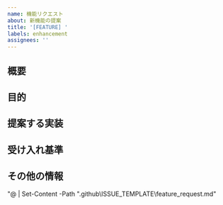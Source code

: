 ```yaml
---
name: 機能リクエスト
about: 新機能の提案
title: '[FEATURE] '
labels: enhancement
assignees: ''
---
```


## 概要
<!-- 機能の概要を簡潔に記述してください -->

## 目的
<!-- この機能が必要な理由、解決する問題を記述してください -->

## 提案する実装
<!-- 可能であれば、実装方法の提案を記述してください -->

## 受け入れ基準
<!-- この機能が完了したと判断するための基準を記述してください -->

## その他の情報
<!-- 関連するドキュメントやスクリーンショットなどを追加してください -->
"@ | Set-Content -Path ".github\ISSUE_TEMPLATE\feature_request.md"